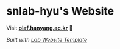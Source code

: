 
# snlab-hyu's Website

Visit **[olaf.hanyang.ac.kr](http://olaf.hanyang.ac.kr)** 🚀

_Built with [Lab Website Template](https://greene-lab.gitbook.io/lab-website-template-docs)_

